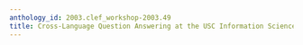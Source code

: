 ```yaml
---
anthology_id: 2003.clef_workshop-2003.49
title: Cross-Language Question Answering at the USC Information Sciences Institute
---
```

